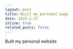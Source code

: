 ```yaml
---
layout: post
title: Built my personal page
date: 2025-1-17
inline: true
related_posts: false
---
```


Built my personal website
